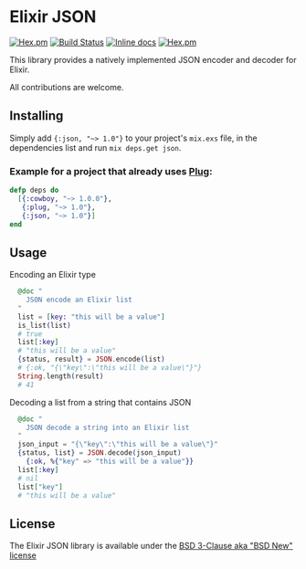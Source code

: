 # Elixir JSON

[![Hex.pm](https://img.shields.io/hexpm/v/json.svg?style=flat-square)](https://hex.pm/packages/json)
[![Build Status](https://travis-ci.org/cblage/elixir-json.svg?branch=master)](https://travis-ci.org/cblage/elixir-json) [![Inline docs](http://inch-ci.org/github/cblage/elixir-json.svg)](http://inch-ci.org/github/cblage/elixir-json) 
[![Hex.pm](https://img.shields.io/hexpm/dt/json.svg?style=flat-square)](https://hex.pm/packages/json) 
                                                                                                                                                                                                                                         
  

This library provides a natively implemented JSON encoder and decoder for Elixir.

All contributions are welcome.
## Installing

Simply add ```{:json, "~> 1.0"}``` to your project's ```mix.exs``` file, in the dependencies list and run ```mix deps.get json```.

### Example for a project that already uses [Plug](https://github.com/elixir-plug/plug):
```elixir
defp deps do
  [{:cowboy, "~> 1.0.0"},
   {:plug, "~> 1.0"},
   {:json, "~> 1.0"}]
end
```

## Usage

Encoding an Elixir type
```elixir
  @doc "
	JSON encode an Elixir list
  "	
  list = [key: "this will be a value"]
  is_list(list)
  # true
  list[:key]
  # "this will be a value"
  {status, result} = JSON.encode(list)
  # {:ok, "{\"key\":\"this will be a value\"}"}
  String.length(result)
  # 41
```

Decoding a list from a string that contains JSON
```elixir
  @doc "
	JSON decode a string into an Elixir list
  "
  json_input = "{\"key\":\"this will be a value\"}"
  {status, list} = JSON.decode(json_input)
	{:ok, %{"key" => "this will be a value"}}
  list[:key]
  # nil
  list["key"]
  # "this will be a value"
```

## License
The Elixir JSON library is available under the [BSD 3-Clause aka "BSD New" license](http://www.tldrlegal.com/l/BSD3)
